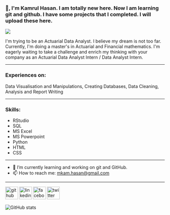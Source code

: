 ### 👋, I'm Kamrul Hasan. I am totally new here. Now I am learning git and github. I have some projects that I completed. I will upload these here. 
![](https://scontent-frt3-2.xx.fbcdn.net/v/t31.18172-8/12778882_905007559569029_8441312612910981476_o.jpg?_nc_cat=103&ccb=1-5&_nc_sid=730e14&_nc_ohc=La1jYoI4oq4AX-uV30T&_nc_ht=scontent-frt3-2.xx&oh=00_AT8l0dpFz9MOpCXyTY8j3WuV1lcvxSc8F9sP-uL0Leb8-w&oe=61FF55FE)

I'm trying to be an Actuarial Data Analyst. I believe my dream is not too far. Currently, I'm doing a master's in Actuarial and Financial mathematics. I'm eagerly waiting to take a challenge and enrich my thinking with your company as an Actuarial Data Analyst Intern / Data Analyst Intern.

---


### Experiences on:
Data Visualisation and Manipulations, Creating Databases, Data Cleaning, Analysis and Report Writing

---


### Skills: 

- RStudio
- SQL
- MS Excel
- MS Powerpoint
- Python
- HTML
- CSS

-------


- 🔭 I’m currently learning and working on git and GitHub.  
- 📫 How to reach me: mkam.hasan@gmail.com 
-----  



[<img src='https://cdn.jsdelivr.net/npm/simple-icons@3.0.1/icons/github.svg' alt='github' height='40'>](https://github.com/kamrul69)  [<img src='https://cdn.jsdelivr.net/npm/simple-icons@3.0.1/icons/linkedin.svg' alt='linkedin' height='40'>](https://www.linkedin.com/in/hasan-2021/)  [<img src='https://cdn.jsdelivr.net/npm/simple-icons@3.0.1/icons/facebook.svg' alt='facebook' height='40'>](https://www.facebook.com/kamrulface90)  [<img src='https://cdn.jsdelivr.net/npm/simple-icons@3.0.1/icons/twitter.svg' alt='twitter' height='40'>](https://twitter.com/kamrulface)  

![GitHub stats](https://github-readme-stats.vercel.app/api?username=kamrul69&show_icons=true)  


